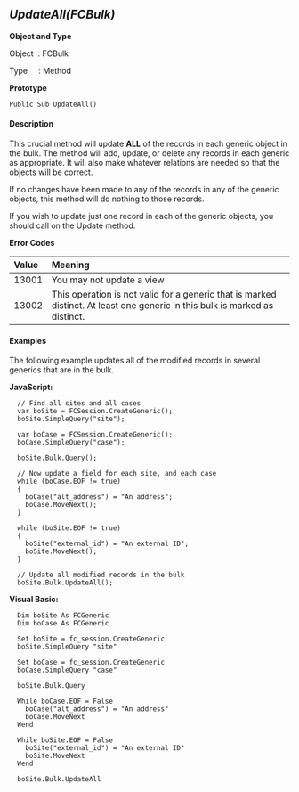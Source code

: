 _UpdateAll(FCBulk)_
----------------

**Object and Type**

Object  : FCBulk

Type     : Method

**Prototype**

```
Public Sub UpdateAll()
```

#### Description

This crucial method will update **ALL** of the records in each generic object in the bulk. The method will add, update, or delete any records in each generic as appropriate. It will also make whatever relations are needed so that the objects will be correct.

If no changes have been made to any of the records in any of the generic objects, this method will do nothing to those records.

If you wish to update just one record in each of the generic objects, you should call on the Update method.

**Error Codes**

| Value | Meaning |
|:--- |:--- |
| 13001 | You may not update a view |
| 13002 | This operation is not valid for a generic that is marked distinct. At least one generic in this bulk is marked as distinct. |

#### Examples

The following example updates all of the modified records in several generics that are in the bulk.

**JavaScript:**
```
  // Find all sites and all cases
  var boSite = FCSession.CreateGeneric();
  boSite.SimpleQuery("site");

  var boCase = FCSession.CreateGeneric();
  boCase.SimpleQuery("case");

  boSite.Bulk.Query();

  // Now update a field for each site, and each case
  while (boCase.EOF != true)
  {
    boCase("alt_address") = "An address";
    boCase.MoveNext();
  }

  while (boSite.EOF != true)
  {
    boSite("external_id") = "An external ID";
    boSite.MoveNext();
  }

  // Update all modified records in the bulk
  boSite.Bulk.UpdateAll();
```

**Visual Basic:**
```
  Dim boSite As FCGeneric
  Dim boCase As FCGeneric

  Set boSite = fc_session.CreateGeneric
  boSite.SimpleQuery "site"

  Set boCase = fc_session.CreateGeneric
  boCase.SimpleQuery "case"

  boSite.Bulk.Query

  While boCase.EOF = False
    boCase("alt_address") = "An address"
    boCase.MoveNext
  Wend

  While boSite.EOF = False
    boSite("external_id") = "An external ID"
    boSite.MoveNext
  Wend

  boSite.Bulk.UpdateAll
```